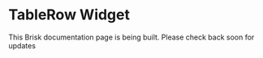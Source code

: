 # TableRow Widget  
  
This Brisk documentation page is being built. Please check back soon for updates 
